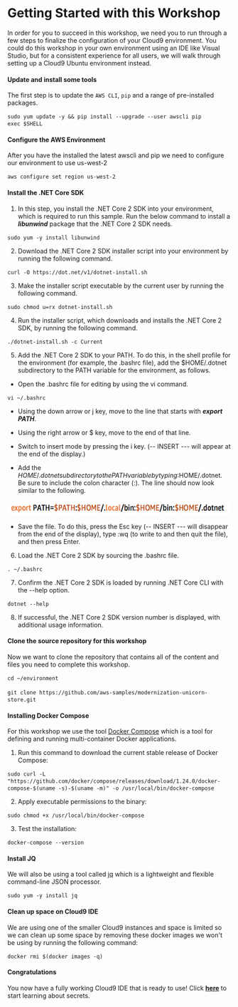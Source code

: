 # Getting Started with this Workshop

In order for you to succeed in this workshop, we need you to run through a few steps to finalize the configuration of your Cloud9 environment. You could do this workshop in your own environment using an IDE like Visual Studio, but for a consistent experience for all users, we will walk through setting up a Cloud9 Ubuntu environment instead.

#### Update and install some tools

The first step is to update the `AWS CLI`, `pip` and a range of pre-installed packages.

```
sudo yum update -y && pip install --upgrade --user awscli pip
exec $SHELL
```

#### Configure the AWS Environment

After you have the installed the latest awscli and pip we need to configure our environment to use us-west-2

```
aws configure set region us-west-2

```

#### Install the .NET Core SDK

1. In this step, you install the .NET Core 2 SDK into your environment, which is required to run this sample. Run the below command to install a ***libunwind*** package that the .NET Core 2 SDK needs.

```
sudo yum -y install libunwind
```

2. Download the .NET Core 2 SDK installer script into your environment by running the following command.

```
curl -O https://dot.net/v1/dotnet-install.sh
```

3. Make the installer script executable by the current user by running the following command.

```
sudo chmod u=rx dotnet-install.sh
```

4. Run the installer script, which downloads and installs the .NET Core 2 SDK, by running the following command.

```
./dotnet-install.sh -c Current
```

5. Add the .NET Core 2 SDK to your PATH. To do this, in the shell profile for the environment (for example, the .bashrc file), add the $HOME/.dotnet subdirectory to the PATH variable for the environment, as follows.

  * Open the .bashrc file for editing by using the vi command.

```
vi ~/.bashrc
```

  * Using the down arrow or j key, move to the line that starts with ***export PATH***.

  * Using the right arrow or $ key, move to the end of that line.

  * Switch to insert mode by pressing the i key. (-- INSERT --- will appear at the end of the display.)

  * Add the $HOME/.dotnet subdirectory to the PATH variable by typing :$HOME/.dotnet. Be sure to include the colon character (:). The line should now look similar to the following.

![bashrc](/static/images/prerequisites/bashrc.png)

  * Save the file. To do this, press the Esc key (-- INSERT --- will disappear from the end of the display), type :wq (to write to and then quit the file), and then press Enter.

6. Load the .NET Core 2 SDK by sourcing the .bashrc file.

```
. ~/.bashrc
```

7. Confirm the .NET Core 2 SDK is loaded by running .NET Core CLI with the --help option.

```
dotnet --help
```

8. If successful, the .NET Core 2 SDK version number is displayed, with additional usage information.

#### Clone the source repository for this workshop

Now we want to clone the repository that contains all of the content and files you need to complete this workshop.

```
cd ~/environment

git clone https://github.com/aws-samples/modernization-unicorn-store.git
```

#### Installing Docker Compose

For this workshop we use the tool [Docker Compose](https://docs.docker.com/compose/) which is a tool for defining and running multi-container Docker applications.

1. Run this command to download the current stable release of Docker Compose:

```
sudo curl -L "https://github.com/docker/compose/releases/download/1.24.0/docker-compose-$(uname -s)-$(uname -m)" -o /usr/local/bin/docker-compose
```

2. Apply executable permissions to the binary:

```
sudo chmod +x /usr/local/bin/docker-compose
```

3. Test the installation:
```
docker-compose --version
```

#### Install JQ

We will also be using a tool called [jq](https://stedolan.github.io/jq/) which is a lightweight and flexible command-line JSON processor.
```
sudo yum -y install jq
```

#### Clean up space on Cloud9 IDE

We are using one of the smaller Cloud9 instances and space is limited so we can clean up some space by removing these docker images we won't be using by running the following command:

```
docker rmi $(docker images -q)
```

#### Congratulations

You now have a fully working Cloud9 IDE that is ready to use! Click [**here**](/content/secrets/_index.md) to start learning about secrets.
